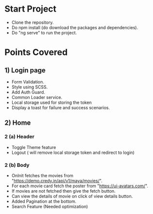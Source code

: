 # Start Project
- Clone the repository.
- Do npm install (do download the packages and dependencies).
- Do "ng serve" to run the project.

# Points Covered
## 1) Login page
 - Form Validation.
 - Style using SCSS.
 - Add Auth Guard.
 - Common Loader service.
 - Local storage used for storing the token
 - Display a toast for failure and success scenarios.

## 2) Home
### 2 (a) Header
 - Toggle Theme feature
 - Logout ( will remove local storage token and redirect to login)
 
 ### 2 (b) Body
  - OnInit fetches the movies from 
         "https://demo.credy.in/api/v1/maya/movies/".
  - For each movie card fetch the poster from "https://ui-avatars.com/".
  - If movies are not fetched then give the fetch button.
  - Can view the details of movie on click of view details button.
  - Added Pagination at the bottom.
  - Search Feature (Needed optimization) 


